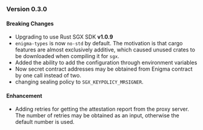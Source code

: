 ### Version 0.3.0

#### Breaking Changes

* Upgrading to use Rust SGX SDK **v1.0.9**
* `enigma-types` is now `no-std` by default. The motivation is that cargo features are almost exclusively additive, which caused unused crates to be downloaded when compiling it for `sgx`.
* Added the ability to add the configuration through environment variables
* Now secret contract addresses may be obtained from Enigma contract by one call instead of two.
* changing sealing policy to `SGX_KEYPOLICY_MRSIGNER`.

#### Enhancement

* Adding retries for getting the attestation report from the proxy server. The number of retries may be obtained as an input, otherwise the default number is used.
